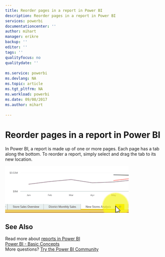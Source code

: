 ```yaml
---
title: Reorder pages in a report in Power BI
description: Reorder pages in a report in Power BI
services: powerbi
documentationcenter: ''
author: mihart
manager: erikre
backup: ''
editor: ''
tags: ''
qualityfocus: no
qualitydate: ''

ms.service: powerbi
ms.devlang: NA
ms.topic: article
ms.tgt_pltfrm: NA
ms.workload: powerbi
ms.date: 09/08/2017
ms.author: mihart

---
```

# Reorder pages in a report in Power BI
In Power BI, a report is made up of one or more pages.  Each page has a tab along the bottom.  To reorder a report, simply select and drag the tab to its new location.

![](media/powerbi-service-reorder-pages-in-a-report/reorder.gif)

## See Also
Read more about [reports in Power BI](powerbi-service-reports.md)  
[Power BI - Basic Concepts](service-basic-concepts.md)  
More questions? [Try the Power BI Community](http://community.powerbi.com/)

